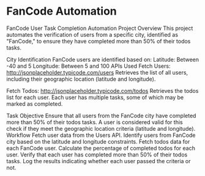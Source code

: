 # FanCode Automation

FanCode User Task Completion Automation
Project Overview
This project automates the verification of users from a specific city, identified as "FanCode," to ensure they have completed more than 50% of their todos tasks.

City Identification
FanCode users are identified based on:
Latitude: Between -40 and 5
Longitude: Between 5 and 100
APIs Used
Fetch Users:
http://jsonplaceholder.typicode.com/users
Retrieves the list of all users, including their geographic location (latitude and longitude).

Fetch Todos:
http://jsonplaceholder.typicode.com/todos
Retrieves the todos list for each user. Each user has multiple tasks, some of which may be marked as completed.

Task Objective
Ensure that all users from the FanCode city have completed more than 50% of their todos tasks.
A user is considered valid for this check if they meet the geographic location criteria (latitude and longitude).
Workflow
Fetch user data from the Users API.
Identify users from FanCode city based on the latitude and longitude constraints.
Fetch todos data for each FanCode user.
Calculate the percentage of completed todos for each user.
Verify that each user has completed more than 50% of their todos tasks.
Log the results indicating whether each user passed the criteria or not.

